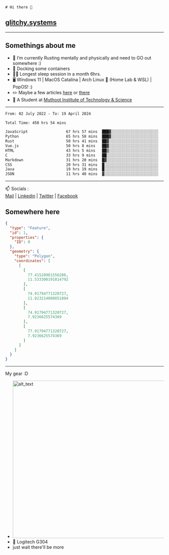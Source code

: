 ```
# Hi there 👋
```
## [glitchy.systems](https://glitchy.systems)
---

## Somethings about me



- 🌱 I’m currently Rusting mentally and physically and need to GO out somewhere :)
- 🐋 Docking some containers
- 😶‍🌫️ Longest sleep session in a month 6hrs.
- 🖥️ Windows 11 | MacOS Catalina | Arch Linux 🦩 (Home Lab & WSL) | PopOS! :)
- ✏️ Maybe a few articles [here](https://medium.com/@advaithnarayanan8) or [there](https://medium.com/@advaithnarayanan8)
- 📑 A Student at [Muthoot Institute of Technology & Science](https://mgmits.ac.in/)



---

<!--START_SECTION:waka-->

```txt
From: 02 July 2022 - To: 19 April 2024

Total Time: 450 hrs 54 mins

JavaScript                 67 hrs 57 mins  ███▓░░░░░░░░░░░░░░░░░░░░░   15.07 %
Python                     65 hrs 58 mins  ███▓░░░░░░░░░░░░░░░░░░░░░   14.63 %
Rust                       50 hrs 41 mins  ██▓░░░░░░░░░░░░░░░░░░░░░░   11.24 %
Vue.js                     50 hrs 8 mins   ██▓░░░░░░░░░░░░░░░░░░░░░░   11.12 %
HTML                       43 hrs 5 mins   ██▒░░░░░░░░░░░░░░░░░░░░░░   09.56 %
C                          33 hrs 9 mins   ██░░░░░░░░░░░░░░░░░░░░░░░   07.35 %
Markdown                   31 hrs 20 mins  █▓░░░░░░░░░░░░░░░░░░░░░░░   06.95 %
CSS                        20 hrs 31 mins  █░░░░░░░░░░░░░░░░░░░░░░░░   04.55 %
Java                       19 hrs 19 mins  █░░░░░░░░░░░░░░░░░░░░░░░░   04.28 %
JSON                       11 hrs 40 mins  ▓░░░░░░░░░░░░░░░░░░░░░░░░   02.59 %
```

<!--END_SECTION:waka-->

---

📫 Socials :<br>
[Mail](mailto:advaithnarayanan8@gmail.com) | [Linkedin](https://www.linkedin.com/in/advaith-narayanan-a72152214/) | [Twitter](https://twitter.com/advaithnarayan) | [Facebook](https://screenmessage.com/qinq)

## Somewhere here

```geojson
{
  "type": "Feature",
  "id": 1,
  "properties": {
    "ID": 0
  },
  "geometry": {
    "type": "Polygon",
    "coordinates": [
      [
        [
          77.41528961556286,
          11.533300191814792
        ],
        [
          74.91794771320727,
          11.823214080851884
        ],
        [
          74.91794771320727,
          7.9236625574369
        ],
        [
          77.91794771320727,
          7.9236625574369
        ]
      ]
    ]
  }
}
```


--- 
My gear :D

- [<img alt="alt_text" width="500px" src="https://valid.x86.fr/cache/banner/xv24bv-6.png" />](https://valid.x86.fr/xv24bv)
- 🐁 Logitech G304
- just wait there'll be more

